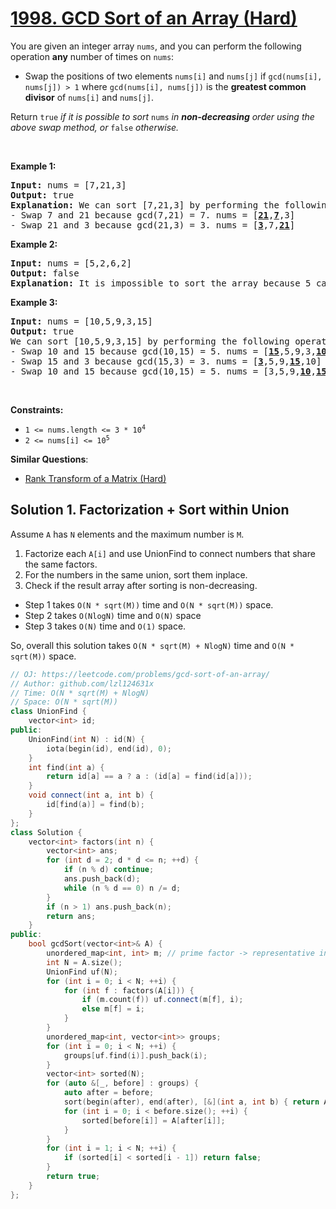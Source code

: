 # [1998. GCD Sort of an Array (Hard)](https://leetcode.com/problems/gcd-sort-of-an-array/)

<p>You are given an integer array <code>nums</code>, and you can perform the following operation <strong>any</strong> number of times on <code>nums</code>:</p>

<ul>
	<li>Swap the positions of two elements <code>nums[i]</code> and <code>nums[j]</code> if <code>gcd(nums[i], nums[j]) &gt; 1</code> where <code>gcd(nums[i], nums[j])</code> is the <strong>greatest common divisor</strong> of <code>nums[i]</code> and <code>nums[j]</code>.</li>
</ul>

<p>Return <code>true</code> <em>if it is possible to sort </em><code>nums</code><em> in <strong>non-decreasing</strong> order using the above swap method, or </em><code>false</code><em> otherwise.</em></p>

<p>&nbsp;</p>
<p><strong>Example 1:</strong></p>

<pre><strong>Input:</strong> nums = [7,21,3]
<strong>Output:</strong> true
<strong>Explanation:</strong> We can sort [7,21,3] by performing the following operations:
- Swap 7 and 21 because gcd(7,21) = 7. nums = [<u><strong>21</strong></u>,<u><strong>7</strong></u>,3]
- Swap 21 and 3 because gcd(21,3) = 3. nums = [<u><strong>3</strong></u>,7,<u><strong>21</strong></u>]
</pre>

<p><strong>Example 2:</strong></p>

<pre><strong>Input:</strong> nums = [5,2,6,2]
<strong>Output:</strong> false
<strong>Explanation:</strong> It is impossible to sort the array because 5 cannot be swapped with any other element.
</pre>

<p><strong>Example 3:</strong></p>

<pre><strong>Input:</strong> nums = [10,5,9,3,15]
<strong>Output:</strong> true
We can sort [10,5,9,3,15] by performing the following operations:
- Swap 10 and 15 because gcd(10,15) = 5. nums = [<u><strong>15</strong></u>,5,9,3,<u><strong>10</strong></u>]
- Swap 15 and 3 because gcd(15,3) = 3. nums = [<u><strong>3</strong></u>,5,9,<u><strong>15</strong></u>,10]
- Swap 10 and 15 because gcd(10,15) = 5. nums = [3,5,9,<u><strong>10</strong></u>,<u><strong>15</strong></u>]
</pre>

<p>&nbsp;</p>
<p><strong>Constraints:</strong></p>

<ul>
	<li><code>1 &lt;= nums.length &lt;= 3 * 10<sup>4</sup></code></li>
	<li><code>2 &lt;= nums[i] &lt;= 10<sup>5</sup></code></li>
</ul>


**Similar Questions**:
* [Rank Transform of a Matrix (Hard)](https://leetcode.com/problems/rank-transform-of-a-matrix/)

## Solution 1. Factorization + Sort within Union

Assume `A` has `N` elements and the maximum number is `M`.

1. Factorize each `A[i]` and use UnionFind to connect numbers that share the same factors. 
2. For the numbers in the same union, sort them inplace.
3. Check if the result array after sorting is non-decreasing.

* Step 1 takes `O(N * sqrt(M))` time and `O(N * sqrt(M))` space.
* Step 2 takes `O(NlogN)` time and `O(N)` space
* Step 3 takes `O(N)` time and `O(1)` space.

So, overall this solution takes `O(N * sqrt(M) + NlogN)` time and `O(N * sqrt(M))` space.


```cpp
// OJ: https://leetcode.com/problems/gcd-sort-of-an-array/
// Author: github.com/lzl124631x
// Time: O(N * sqrt(M) + NlogN)
// Space: O(N * sqrt(M))
class UnionFind {
    vector<int> id;
public:
    UnionFind(int N) : id(N) {
        iota(begin(id), end(id), 0);
    }
    int find(int a) {
        return id[a] == a ? a : (id[a] = find(id[a]));
    }
    void connect(int a, int b) {
        id[find(a)] = find(b);
    }
};
class Solution {
    vector<int> factors(int n) {
        vector<int> ans;
        for (int d = 2; d * d <= n; ++d) {
            if (n % d) continue;
            ans.push_back(d);
            while (n % d == 0) n /= d; 
        }
        if (n > 1) ans.push_back(n);
        return ans;
    }
public:
    bool gcdSort(vector<int>& A) {
        unordered_map<int, int> m; // prime factor -> representative index
        int N = A.size();
        UnionFind uf(N);
        for (int i = 0; i < N; ++i) {
            for (int f : factors(A[i])) {
                if (m.count(f)) uf.connect(m[f], i);
                else m[f] = i;
            }
        }
        unordered_map<int, vector<int>> groups;
        for (int i = 0; i < N; ++i) {
            groups[uf.find(i)].push_back(i);
        }
        vector<int> sorted(N);
        for (auto &[_, before] : groups) {
            auto after = before;
            sort(begin(after), end(after), [&](int a, int b) { return A[a] < A[b]; });
            for (int i = 0; i < before.size(); ++i) {
                sorted[before[i]] = A[after[i]];
            }
        }
        for (int i = 1; i < N; ++i) {
            if (sorted[i] < sorted[i - 1]) return false;
        }
        return true;
    }
};
```
